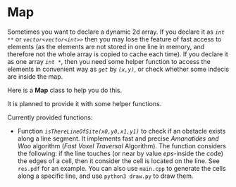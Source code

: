 # Map

Sometimes you want to declare a dynamic 2d array. If you declare it as *`int **`* or *`vector<vector<int>>`* then you may lose the feature of fast access to elements (as the elements are not stored in one line in memory, and therefore not the whole array is copied to cache each time). If you declare it as one array *`int *`*, then you need some helper function to access the elements in convenient way as *`get`* by *`(x,y)`*, or check whether some indecis are inside the map.

Here is a **Map** class to help you do this.

It is planned to provide it with some helper functions. 

Currently provided functions:
* Function *`isThereLineOfSite(x0,y0,x1,y1)`* to check if an obstacle exists along a line segment. It implements fast and precise *Amanatides and Woo* algorithm (*Fast Voxel Traversal* Algorithm). The function considers the following: if the line touches (or near by value *eps*-inside the code) the edges of a cell, then it consider the cell is located on the line. See `res.pdf` for an example. You can also use `main.cpp` to generate the cells along a specific line, and use `python3 draw.py` to draw them.
